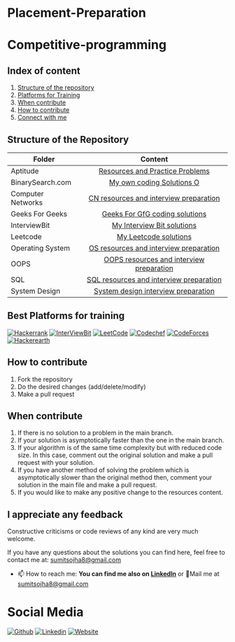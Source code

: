 # Placement-Preparation



# Competitive-programming

## Index of content

1. [Structure of the repository](#Structure-of-the-Repository)
2. [Platforms for Training](#Platforms-for-training)
3. [When contribute](#When-contribute)
4. [How to contribute](#How-to-contribute)
6. [Connect with me](#Connect-with-me)


## Structure of the Repository

|Folder|Content|
|-------|:------:|
|Aptitude|[Resources and Practice Problems](https://github.com/sumitsojha88/Placement-Preparation/tree/main/Aptitude)|
|BinarySearch.com |[My own coding Solutions O](https://github.com/sumitsojha88/Placement-Preparation/tree/main/BinarySearch.com%20Solutions)|
|Computer Networks|[CN resources and interview preparation](https://github.com/sumitsojha88/Placement-Preparation/tree/main/Computer%20Network%20Resources)|
|Geeks For Geeks|[Geeks For GfG coding solutions](https://github.com/sumitsojha88/Placement-Preparation/tree/main/Geeks%20For%20Geeks%20Solutions)|
|InterviewBit|[My Interview Bit solutions ](https://github.com/sumitsojha88/Placement-Preparation/tree/main/Interview%20Bit%20Solutions)|
|Leetcode|[My Leetcode solutions ](https://github.com/sumitsojha88/Placement-Preparation/tree/main/Leetcode%20Solution)|
|Operating System|[OS resources and interview preparation](https://github.com/sumitsojha88/Placement-Preparation/tree/main/Operating%20System%20Resources)|
|OOPS|[OOPS resources and interview preparation](https://github.com/sumitsojha88/Placement-Preparation/tree/main/OOPS%20Resources)|
|SQL|[SQL resources and interview preparation](https://github.com/sumitsojha88/Placement-Preparation/tree/main/SQL%20Resources)|
|System Design|[System design interview preparation](https://github.com/sumitsojha88/Placement-Preparation/tree/main/System%20Design%20Resources)|

## Best Platforms for training

 [![Hackerrank](https://img.shields.io/badge/-hackerrank-7cfc00?style=flat&labelColor=7cfc00&logo=hackerrank&logoColor=white)](https://www.hackerrank.com/)	
[![InterViewBit](https://img.shields.io/badge/-Interviewbit-87ceeb?style=flat&labelColor=87ceeb&logo=Interviewbit&logoColor=white)](https://www.interviewbit.com/profile/gufqgqbe_e)
[![LeetCode](https://img.shields.io/badge/-LeetCode-ff8c00?style=flat&labelColor=ff8c00&logo=LeetCode&logoColor=white)](https://leetcode.com/sumitsojha8/)
[![Codechef](https://img.shields.io/badge/-Codechef-909090?style=flat&labelColor=909090&logo=Codechef&logoColor=white)](https://www.codechef.com/)
[![CodeForces](https://img.shields.io/badge/-CodeForces-ec6161?style=flat&labelColor=ec6161&logo=CodeForces&logoColor=white)](https://codeforces.com/)	
[![Hackerearth](https://img.shields.io/badge/hackerearth-purple.svg)](https://www.hackerearth.com/)	

## How to contribute
1. Fork the repository
2. Do the desired changes (add/delete/modify)
3. Make a pull request

## When contribute
1. If there is no solution to a problem in the main branch.
2. If your solution is asymptotically faster than the one in the main branch.
3. If your algorithm is of the same time complexity but with reduced code size. In this case, comment out the original solution and make a pull request with your solution.
4. If you have another method of solving the problem which is asymptotically slower than the original method then, comment your solution in the main file and make a pull request.
5. If you would like to make any positive change to the resources content.

## I appreciate any feedback
Constructive criticisms or code reviews of any kind are very much welcome.

If you have any questions about the solutions you can find here, feel free to contact me at: [sumitsojha8@gmail.com](mailto:sumitsojha8@gmail.com?subject=[GitHub]%20CompetitiveProgramming)


- 📫 How to reach me: **You can find me also on [Linkedln](https://www.linkedin.com/in/sumitsojha8/)** or 💌Mail me at [sumitsojha8@gmail.com]()


# Social Media #
[![Github](https://img.shields.io/badge/-Github-000?style=flat&logo=Github&logoColor=white)](https://github.com/sumitsojha88)
[![Linkedin](https://img.shields.io/badge/-LinkedIn-blue?style=flat&logo=Linkedin&logoColor=white)](https://www.linkedin.com/in/sumitsojha8/)
[![Website](https://img.shields.io/badge/-Github-000?style=flat&logo=Github&logoColor=white)](https://www.sumitsojha8.co/)
